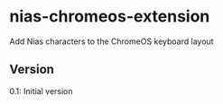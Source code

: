 # nias-chromeos-extension

Add Nias characters to the ChromeOS keyboard layout

## Version

0.1: Initial version
 


